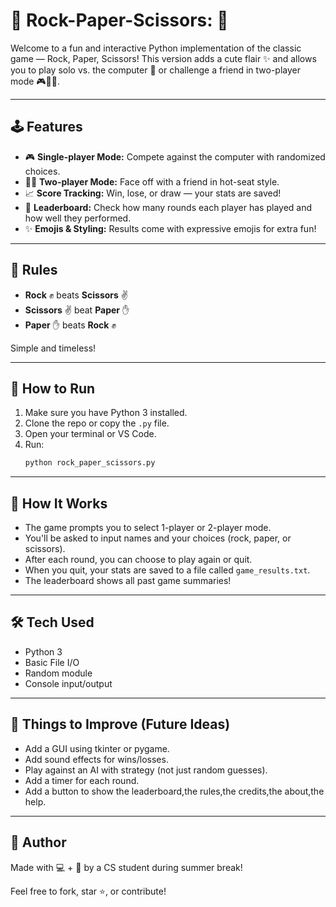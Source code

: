 # 🌸 Rock-Paper-Scissors: 🌸

Welcome to a fun and interactive Python implementation of the classic game — Rock, Paper, Scissors! This version adds a cute flair ✨ and allows you to play solo vs. the computer 🤖 or challenge a friend in two-player mode 🎮👯‍♀️.

---

## 🕹️ Features

- 🎮 **Single-player Mode:** Compete against the computer with randomized choices.
- 👯‍♀️ **Two-player Mode:** Face off with a friend in hot-seat style.
- 📈 **Score Tracking:** Win, lose, or draw — your stats are saved!
- 📁 **Leaderboard:** Check how many rounds each player has played and how well they performed.
- ✨ **Emojis & Styling:** Results come with expressive emojis for extra fun!

---

## 📝 Rules

- **Rock** ✊ beats **Scissors** ✌️
- **Scissors** ✌️ beat **Paper** ✋
- **Paper** ✋ beats **Rock** ✊

Simple and timeless!

---

## 🚀 How to Run

1. Make sure you have Python 3 installed.
2. Clone the repo or copy the `.py` file.
3. Open your terminal or VS Code.
4. Run:
   ```bash
   python rock_paper_scissors.py
   ```

---

## 📂 How It Works

- The game prompts you to select 1-player or 2-player mode.
- You'll be asked to input names and your choices (rock, paper, or scissors).
- After each round, you can choose to play again or quit.
- When you quit, your stats are saved to a file called `game_results.txt`.
- The leaderboard shows all past game summaries!

---

## 🛠️ Tech Used

- Python 3
- Basic File I/O
- Random module
- Console input/output

---

## 🧠 Things to Improve (Future Ideas)

- Add a GUI using tkinter or pygame.
- Add sound effects for wins/losses.
- Play against an AI with strategy (not just random guesses).
- Add a timer for each round.
- Add a button to show the leaderboard,the rules,the credits,the about,the help.

---

## 💖 Author

Made with 💻 + 💅 by a CS student during summer break!

Feel free to fork, star ⭐, or contribute!
